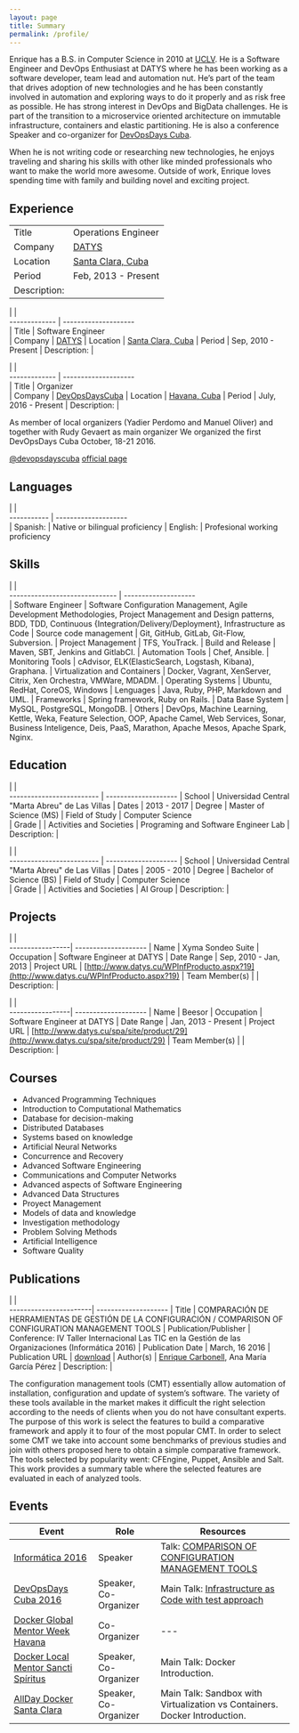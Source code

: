 ```yaml
---
layout: page
title: Summary
permalink: /profile/
---
```


Enrique has a B.S. in Computer Science in 2010 at [UCLV](http://www.uclv.edu.cu/). He is a Software Engineer and DevOps Enthusiast at DATYS where he has been working as a software developer, team lead and automation nut. He’s part of the team that drives adoption of new technologies and he has been constantly involved in automation and exploring ways to do it properly and as risk free as possible. He has strong interest in DevOps and BigData challenges. He is part of the transition to a microservice oriented architecture on immutable infrastructure, containers and elastic partitioning. He is also a conference Speaker and co-organizer for [DevOpsDays Cuba](https://devopsdayscuba.eventos.uci.cu/).

When he is not writing code or researching new technologies, he enjoys traveling and sharing his skills 
with other  like minded professionals who want to make the world more awesome. Outside of work, 
Enrique loves spending time with family and building novel and exciting project.

## Experience

|              |                      | 
 ------------- | -------------------- | 
| Title        | Operations Engineer     
| Company      | [DATYS](http://www.datys.cu/) 
| Location     | [Santa Clara, Cuba](https://www.google.com.cu/maps/place/Santa+Clara/@22.4362252,-80.0335514,12z/data=!3m1!4b1!4m5!3m4!1s0x88d52c2af854ff97:0xb8a9fe882f36d05a!8m2!3d22.424398!4d-79.9416549) 
| Period       |   Feb, 2013 - Present
| Description: | |


|              |                        
 ------------- | --------------------  
| Title        | Software Engineer             
| Company      | [DATYS](http://www.datys.cu/) 
| Location     | [Santa Clara, Cuba](https://www.google.com.cu/maps/place/Santa+Clara/@22.4362252,-80.0335514,12z/data=!3m1!4b1!4m5!3m4!1s0x88d52c2af854ff97:0xb8a9fe882f36d05a!8m2!3d22.424398!4d-79.9416549) 
| Period       |  Sep, 2010 - Present
| Description: | 


|              |                       
 ------------- | --------------------  
| Title        | Organizer             
| Company      | [DevOpsDaysCuba](https://devopsdayscuba.eventos.uci.cu/) 
| Location     | [Havana, Cuba](https://www.google.com.cu/maps/place/Santa+Clara/@22.4362252,-80.0335514,12z/data=!3m1!4b1!4m5!3m4!1s0x88d52c2af854ff97:0xb8a9fe882f36d05a!8m2!3d22.424398!4d-79.9416549) 
| Period       |  July, 2016 - Present 
| Description: | 

As member of local organizers (Yadier Perdomo and Manuel Oliver) and together with Rudy Gevaert as main 
organizer We organized the first DevOpsDays Cuba October, 18-21 2016.

[@devopsdayscuba](https://twitter.com/devopsdayscuba)
[official page](https://www.devopsdays.org/events/2016-cuba/welcome/)

## Languages

|            |                       
 ----------- | --------------------  
| Spanish:   | Native or bilingual proficiency
| English:   | Profesional working proficiency

## Skills

|                               |                       
 ------------------------------ | --------------------  
| Software Engineer             | Software Configuration Management, Agile Development Methodologies, Project Management and Design patterns, BDD, TDD, Continuous {Integration/Delivery/Deployment}, Infrastructure as Code
| Source code management        | Git, GitHub, GitLab, Git-Flow, Subversion.
| Project Management	        | TFS, YouTrack.
| Build and Release             | Maven, SBT, Jenkins and GitlabCI.
| Automation Tools	            | Chef, Ansible.
| Monitoring Tools	            | cAdvisor, ELK(ElasticSearch, Logstash, Kibana), Graphana.
| Virtualization and Containers | Docker, Vagrant, XenServer, Citrix, Xen Orchestra, VMWare, MDADM.
| Operating Systems	            | Ubuntu, RedHat, CoreOS, Windows 
| Lenguages                     | Java, Ruby, PHP, Markdown and UML.
| Frameworks                    | Spring framework, Ruby on Rails.
| Data Base System              | MySQL, PostgreSQL, MongoDB.
| Others                        | DevOps, Machine Learning, Kettle, Weka, Feature Selection, OOP, Apache Camel, Web Services, Sonar, Business Inteligence, Deis, PaaS, Marathon, Apache Mesos, Apache Spark, Nginx. 

## Education

|                          |                       
 ------------------------- | -------------------- 
| School                   | Universidad Central "Marta Abreu" de Las Villas
| Dates                    | 2013 - 2017
| Degree                   | Master of Science (MS)
| Field of Study           | Computer Science         
| Grade                    | 
| Activities and Societies | Programing and Software Engineer Lab
| Description:             |


|                          |                       
 ------------------------- | -------------------- 
| School                   | Universidad Central "Marta Abreu" de Las Villas
| Dates                    | 2005 - 2010
| Degree                   | Bachelor of Science (BS)
| Field of Study           | Computer Science         
| Grade                    | 
| Activities and Societies | AI Group
| Description:             |

## Projects

|                 |                       
 -----------------| -------------------- 
| Name            | Xyma Sondeo Suite
| Occupation      | Software Engineer at DATYS
| Date Range      | Sep, 2010 - Jan, 2013
| Project URL     | [http://www.datys.cu/WPInfProducto.aspx?19](http://www.datys.cu/WPInfProducto.aspx?19)
| Team Member(s)  |
| Description:    |


|                 |                       
 -----------------| -------------------- 
| Name            | Beesor
| Occupation      | Software Engineer at DATYS
| Date Range      | Jan, 2013 - Present
| Project URL     | [http://www.datys.cu/spa/site/product/29](http://www.datys.cu/spa/site/product/29)
| Team Member(s)  |
| Description:    |

## Courses

* Advanced Programming Techniques
* Introduction to Computational Mathematics
* Database for decision-making
* Distributed Databases
* Systems based on knowledge
* Artificial Neural Networks
* Concurrence and Recovery
* Advanced Software Engineering
* Communications and Computer Networks
* Advanced aspects of Software Engineering
* Advanced Data Structures
* Proyect Management
* Models of data and knowledge
* Investigation methodology
* Problem Solving Methods
* Artificial Intelligence
* Software Quality

## Publications

|                       |                       
 -----------------------| --------------------
| Title                 | COMPARACIÓN DE HERRAMIENTAS DE GESTIÓN DE LA CONFIGURACIÓN / COMPARISON OF CONFIGURATION MANAGEMENT TOOLS
| Publication/Publisher | Conference: IV Taller Internacional Las TIC en la Gestión de las Organizaciones (Informática 2016)
| Publication Date      | March, 16 2016
| Publication URL       | [download](https://drive.google.com/open?id=0B4KlsC8ZmwFAbGhVc1pOVHF5RHM)
| Author(s)             | [Enrique Carbonell](https://kikicarbonell.github.io/profile), Ana María García Pérez
| Description:          |

The configuration management tools (CMT) essentially allow automation of installation, configuration 
and update of system’s software. The variety of these tools available in the market makes it difficult 
the right selection according to the needs of clients when you do not have consultant experts. The purpose 
of this work is select the features to build a comparative framework and apply it to four of the most 
popular CMT. In order to select some CMT we take into account some benchmarks of previous studies and 
join with others proposed here to obtain a simple comparative framework. The tools selected by popularity 
went: CFEngine, Puppet, Ansible and Salt. This work provides a summary table where the selected features 
are evaluated in each of analyzed tools.

## Events

| Event                       | Role                 | Resources                     
 -----------------------------| ---------------------| --------------------
[Informática 2016](http://www.informaticahabana.cu/) | Speaker | Talk: [COMPARISON OF CONFIGURATION MANAGEMENT TOOLS](https://drive.google.com/open?id=0B4KlsC8ZmwFAbGhVc1pOVHF5RHM)
[DevOpsDays Cuba 2016](https://devopsdayscuba.eventos.uci.cu) | Speaker, Co-Organizer |Main Talk: [Infrastructure as Code with test approach](https://www.youtube.com/watch?v=mp98Fw6sT9I) 
[Docker Global Mentor Week Havana](https://www.meetup.com/Docker-Havana/events/235359303/) | Co-Organizer| ---
[Docker Local Mentor Sancti Spíritus](https://www.meetup.com/Docker-Havana/events/236857148/) | Speaker, Co-Organizer|  Main Talk: Docker Introduction.
[AllDay Docker Santa Clara](https://www.meetup.com/Docker-Havana/events/236871642/) | Speaker, Co-Organizer|  Main Talk: Sandbox with Virtualization vs Containers. Docker Introduction.
